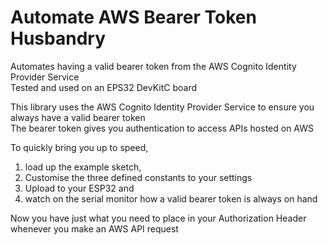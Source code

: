 # Automate AWS Bearer Token Husbandry
Automates having a valid bearer token from the AWS Cognito Identity Provider Service  
Tested and used on an EPS32 DevKitC board

This library uses the AWS Cognito Identity Provider Service to ensure you always have a valid bearer token  
The bearer token gives you authentication to access APIs hosted on AWS  

To quickly bring you up to speed, 
1. load up the example sketch, 
2. Customise the three defined constants to your settings
3. Upload to your ESP32 and
4. watch on the serial monitor how a valid bearer token is always on hand  

Now you have just what you need to place in your Authorization Header whenever you make an AWS API request
